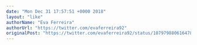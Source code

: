 ```yaml
---
date: "Mon Dec 31 17:57:51 +0000 2018"
layout: "like"
authorName: "Eva Ferreira"
authorUrl: "https://twitter.com/evaferreira92"
originalPost: "https://twitter.com/evaferreira92/status/1079798806164787200"
---
```

